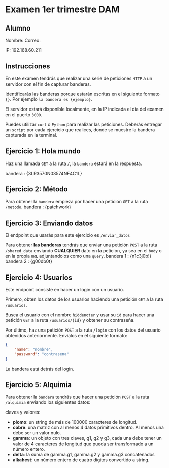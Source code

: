# Examen 1er trimestre DAM

## Alumno

Nombre:
Correo:

IP: 192.168.60.211

## Instrucciones

En este examen tendrás que realizar una serie de peticiones `HTTP` a un servidor con el fin de capturar banderas.

Identificarás las banderas porque estarán escritas en el siguiente formato `{}`. Por ejemplo `la bandera es {ejemplo}`.

El servidor estará disponible localmente, en la IP indicada el dia del examen en el puerto `3000`.

Puedes utilizar `curl` o `Python` para realizar las peticiones. Deberás entregar un `script` por cada ejercicio que realices, donde se muestre la bandera capturada en la terminal.

## Ejercicio 1: Hola mundo

Haz una llamada `GET` a la ruta `/`, la `bandera` estará en la respuesta.

bandera : {3LR3570N03574NF4C1L}

## Ejercicio 2: Método

Para obtener la `bandera` empieza por hacer una petición `GET` a la ruta `/metodo`.
bandera : {patchwork}


## Ejercicio 3: Enviando datos

El endpoint que usarás para este ejercicio es `/enviar_datos`

Para obtener **las banderas** tendrás que enviar una petición `POST` a la ruta `/shared_data` enviando **CUALQUIER** dato en la petición, ya sea en el `body` o en la propia `URL` adjuntandolos como una `query`.
bandera 1 : {n1c3j0b!}
bandera 2 : {g00db0t}

## Ejercicio 4: Usuarios

Este endpoint consiste en hacer un login con un usuario.

Primero, obten los datos de los usuarios haciendo una petición `GET` a la ruta `/usuarios`.

Busca el usuario con el nombre `hiddenoter` y usar su `id` para hacer una petición `GET` a la ruta `/usuarios/{id}` y obtener su contraseña.

Por último, haz una petición `POST` a la ruta `/login` con los datos del usuario obtenidos anteriormente. Envialos en el siguiente formato:

```json
{
    "name": "nombre",
    "password": "contrasena"
}
```

La bandera está detrás del login.

## Ejercicio 5: Alquimia

Para obtener la `bandera` tendrás que hacer una petición `POST` a la ruta `/alquimia` enviando los siguientes datos:

claves y valores:
- **plomo**: un string de más de 100000 caracteres de longitud.
- **cobre**: una matriz con al menos 4 datos primitivos dentro. Al menos una debe ser un valor nulo.
- **gamma**: un objeto con tres claves, g1, g2 y g3, cada una debe tener un valor de 4 caracteres de longitud que pueda ser transformado a un número entero.
- **delta**: la suma de gamma.g1, gamma.g2 y gamma.g3 concatenados
- **alkahest**: un número entero de cuatro dígitos convertido a string.

